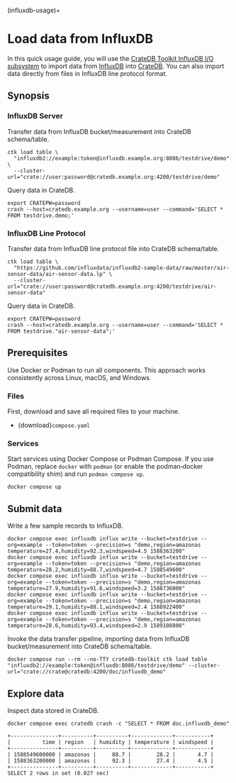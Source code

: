 (influxdb-usage)=
# Load data from InfluxDB

In this quick usage guide, you will use the [CrateDB Toolkit InfluxDB I/O subsystem]
to import data from [InfluxDB] into [CrateDB]. You can also import data directly
from files in InfluxDB line protocol format.

## Synopsis

### InfluxDB Server
Transfer data from InfluxDB bucket/measurement into CrateDB schema/table.
```shell
ctk load table \
  "influxdb2://example:token@influxdb.example.org:8086/testdrive/demo" \
  --cluster-url="crate://user:password@cratedb.example.org:4200/testdrive/demo"
```
Query data in CrateDB.
```shell
export CRATEPW=password
crash --host=cratedb.example.org --username=user --command='SELECT * FROM testdrive.demo;'
```

### InfluxDB Line Protocol
Transfer data from InfluxDB line protocol file into CrateDB schema/table.
```shell
ctk load table \
  "https://github.com/influxdata/influxdb2-sample-data/raw/master/air-sensor-data/air-sensor-data.lp" \
  --cluster-url="crate://user:password@cratedb.example.org:4200/testdrive/air-sensor-data"
```
Query data in CrateDB.
```shell
export CRATEPW=password
crash --host=cratedb.example.org --username=user --command='SELECT * FROM testdrive."air-sensor-data";'
```

## Prerequisites

Use Docker or Podman to run all components. This approach works consistently
across Linux, macOS, and Windows.

### Files

First, download and save all required files to your machine.
- {download}`compose.yaml`

### Services

Start services using Docker Compose or Podman Compose.
If you use Podman, replace `docker` with `podman` (or enable the podman‑docker
compatibility shim) and run `podman compose up`.

```shell
docker compose up
```

## Submit data

Write a few sample records to InfluxDB.
```shell
docker compose exec influxdb influx write --bucket=testdrive --org=example --token=token --precision=s "demo,region=amazonas temperature=27.4,humidity=92.3,windspeed=4.5 1588363200"
docker compose exec influxdb influx write --bucket=testdrive --org=example --token=token --precision=s "demo,region=amazonas temperature=28.2,humidity=88.7,windspeed=4.7 1588549600"
docker compose exec influxdb influx write --bucket=testdrive --org=example --token=token --precision=s "demo,region=amazonas temperature=27.9,humidity=91.6,windspeed=3.2 1588736000"
docker compose exec influxdb influx write --bucket=testdrive --org=example --token=token --precision=s "demo,region=amazonas temperature=29.1,humidity=88.1,windspeed=2.4 1588922400"
docker compose exec influxdb influx write --bucket=testdrive --org=example --token=token --precision=s "demo,region=amazonas temperature=28.6,humidity=93.4,windspeed=2.9 1589108800"
```

Invoke the data transfer pipeline, importing data from
InfluxDB bucket/measurement into CrateDB schema/table.
```shell
docker compose run --rm --no-TTY cratedb-toolkit ctk load table "influxdb2://example:token@influxdb:8086/testdrive/demo" --cluster-url="crate://crate@cratedb:4200/doc/influxdb_demo"
```

## Explore data

Inspect data stored in CrateDB.
```shell
docker compose exec cratedb crash -c "SELECT * FROM doc.influxdb_demo"
```
```psql
+---------------+----------+----------+-------------+-----------+
|          time | region   | humidity | temperature | windspeed |
+---------------+----------+----------+-------------+-----------+
| 1588549600000 | amazonas |     88.7 |        28.2 |       4.7 |
| 1588363200000 | amazonas |     92.3 |        27.4 |       4.5 |
+---------------+----------+----------+-------------+-----------+
SELECT 2 rows in set (0.027 sec)
```


[CrateDB]: https://github.com/crate/crate
[CrateDB Toolkit InfluxDB I/O subsystem]: https://cratedb-toolkit.readthedocs.io/io/influxdb/loader.html
[InfluxDB]: https://github.com/influxdata/influxdb
